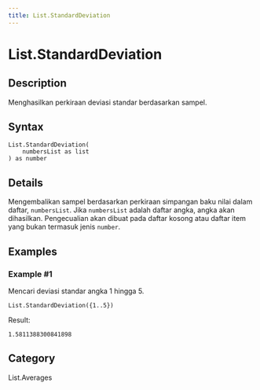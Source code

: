 ```yaml
---
title: List.StandardDeviation
---
```


# List.StandardDeviation


## Description

Menghasilkan perkiraan deviasi standar berdasarkan sampel.


## Syntax

```powerquery
List.StandardDeviation(
    numbersList as list
) as number
```


## Details

Mengembalikan sampel berdasarkan perkiraan simpangan baku nilai dalam daftar, <code>numbersList</code>.    Jika <code>numbersList</code> adalah daftar angka, angka akan dihasilkan.    Pengecualian akan dibuat pada daftar kosong atau daftar item yang bukan termasuk jenis <code>number</code>.


## Examples

### Example #1 
Mencari deviasi standar angka 1 hingga 5.
```powerquery
List.StandardDeviation({1..5})
```

Result: 
```powerquery
1.5811388300841898
```




## Category
List.Averages
